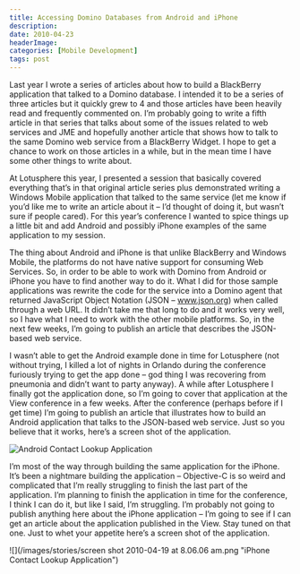 ```yaml
---
title: Accessing Domino Databases from Android and iPhone
description: 
date: 2010-04-23
headerImage: 
categories: [Mobile Development]
tags: post
---
```


Last year I wrote a series of articles about how to build a BlackBerry application that talked to a Domino database. I intended it to be a series of three articles but it quickly grew to 4 and those articles have been heavily read and frequently commented on. I’m probably going to write a fifth article in that series that talks about some of the issues related to web services and JME and hopefully another article that shows how to talk to the same Domino web service from a BlackBerry Widget. I hope to get a chance to work on those articles in a while, but in the mean time I have some other things to write about.

At Lotusphere this year, I presented a session that basically covered everything that’s in that original article series plus demonstrated writing a Windows Mobile application that talked to the same service (let me know if you’d like me to write an article about it – I’d thought of doing it, but wasn’t sure if people cared). For this year’s conference I wanted to spice things up a little bit and add Android and possibly iPhone examples of the same application to my session.

The thing about Android and iPhone is that unlike BlackBerry and Windows Mobile, the platforms do not have native support for consuming Web Services. So, in order to be able to work with Domino from Android or iPhone you have to find another way to do it. What I did for those sample applications was rewrite the code for the service into a Domino agent that returned JavaScript Object Notation (JSON – www.json.org) when called through a web URL. It didn’t take me that long to do and it works very well, so I have what I need to work with the other mobile platforms. So, in the next few weeks, I’m going to publish an article that describes the JSON-based web service.

I wasn’t able to get the Android example done in time for Lotusphere (not without trying, I killed a lot of nights in Orlando during the conference furiously trying to get the app done – god thing I was recovering from pneumonia and didn’t want to party anyway). A while after Lotusphere I finally got the application done, so I’m going to cover that application at the View conference in a few weeks. After the conference (perhaps before if I get time) I’m going to publish an article that illustrates how to build an Android application that talks to the JSON-based web service. Just so you believe that it works, here’s a screen shot of the application.

![](/images/stories/android-app.png "Android Contact Lookup Application")

I’m most of the way through building the same application for the iPhone. It’s been a nightmare building the application – Objective-C is so weird and complicated that I’m really struggling to finish the last part of the application. I’m planning to finish the application in time for the conference, I think I can do it, but like I said, I’m struggling. I’m probably not going to publish anything here about the iPhone application – I’m going to see if I can get an article about the application published in the View. Stay tuned on that one. Just to whet your appetite here’s a screen shot of the application.

![](/images/stories/screen shot 2010-04-19 at 8.06.06 am.png "iPhone Contact Lookup Application")